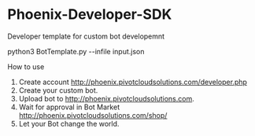 # Phoenix-Developer-SDK

Developer template for custom bot developemnt

python3 BotTemplate.py --infile input.json


How to use
1. Create account http://phoenix.pivotcloudsolutions.com/developer.php
2. Create your custom bot.
3. Upload bot to http://phoenix.pivotcloudsolutions.com.
4. Wait for approval in Bot Market http://phoenix.pivotcloudsolutions.com/shop/
5. Let your Bot change the world.

